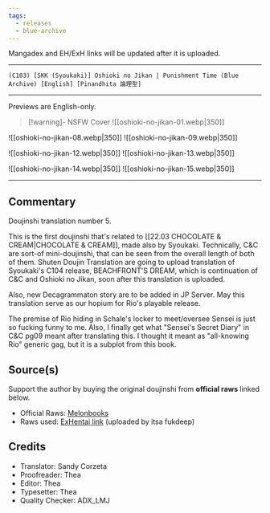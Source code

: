 ```yaml
---
tags:
  - releases
  - blue-archive
---
```

Mangadex and EH/ExH links will be updated after it is uploaded.

---

`(C103) [SKK (Syoukaki)] Oshioki no Jikan | Punishment Time (Blue Archive) [English] [Pinandhita 論理型]`

---

Previews are English-only.

> [!warning]- NSFW Cover
> ![[oshioki-no-jikan-01.webp|350]]

![[oshioki-no-jikan-08.webp|350]] ![[oshioki-no-jikan-09.webp|350]]

![[oshioki-no-jikan-12.webp|350]] ![[oshioki-no-jikan-13.webp|350]]

![[oshioki-no-jikan-14.webp|350]] ![[oshioki-no-jikan-15.webp|350]]

---

## Commentary

Doujinshi translation number 5.

This is the first doujinshi that's related to [[22.03 CHOCOLATE & CREAM|CHOCOLATE & CREAM]], made also by Syoukaki. Technically, C&C are sort-of mini-doujinshi, that can be seen from the overall length of both of them. Shuten Doujin Translation are going to upload translation of Syoukaki's C104 release, BEACHFRONT'S DREAM, which is continuation of C&C and Oshioki no Jikan, soon after this translation is uploaded.

Also, new Decagrammaton story are to be added in JP Server. May this translation serve as our hopium for Rio's playable release.

The premise of Rio hiding in Schale's locker to meet/oversee Sensei is just so fucking funny to me. Also, I finally get what "Sensei's Secret Diary" in C&C pg09 meant after translating this. I thought it meant as "all-knowing Rio" generic gag, but it is a subplot from this book.

## Source(s)

Support the author by buying the original doujinshi from **official raws** linked below.

- Official Raws: [Melonbooks](https://www.melonbooks.co.jp/detail/detail.php?product_id=2275376)
- Raws used: [ExHentai link](https://exhentai.org/g/2886111/66075a6ba0/) (uploaded by itsa fukdeep)

## Credits

- Translator: Sandy Corzeta
- Proofreader: Thea
- Editor: Thea
- Typesetter: Thea
- Quality Checker: ADX_LMJ